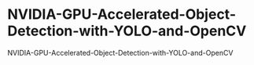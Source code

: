 # NVIDIA-GPU-Accelerated-Object-Detection-with-YOLO-and-OpenCV
NVIDIA-GPU-Accelerated-Object-Detection-with-YOLO-and-OpenCV
